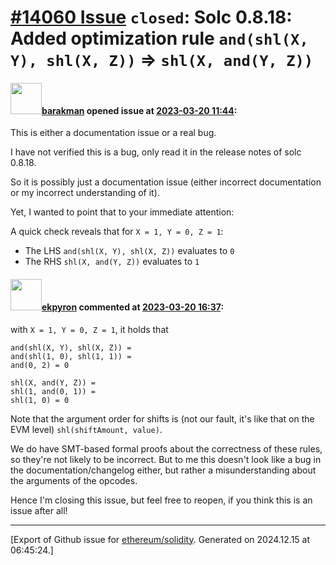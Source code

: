 # [\#14060 Issue](https://github.com/ethereum/solidity/issues/14060) `closed`: Solc 0.8.18: Added optimization rule `and(shl(X, Y), shl(X, Z))` => `shl(X, and(Y, Z))`

#### <img src="https://avatars.githubusercontent.com/u/7003246?v=4" width="50">[barakman](https://github.com/barakman) opened issue at [2023-03-20 11:44](https://github.com/ethereum/solidity/issues/14060):

This is either a documentation issue or a real bug.

I have not verified this is a bug, only read it in the release notes of solc 0.8.18.

So it is possibly just a documentation issue (either incorrect documentation or my incorrect understanding of it).

Yet, I wanted to point that to your immediate attention:

A quick check reveals that for `X = 1, Y = 0, Z = 1`:
- The LHS `and(shl(X, Y), shl(X, Z))` evaluates to `0`
- The RHS `shl(X, and(Y, Z))` evaluates to `1`


#### <img src="https://avatars.githubusercontent.com/u/1347491?v=4" width="50">[ekpyron](https://github.com/ekpyron) commented at [2023-03-20 16:37](https://github.com/ethereum/solidity/issues/14060#issuecomment-1476574706):

with ``X = 1, Y = 0, Z = 1``, it holds that
```
and(shl(X, Y), shl(X, Z)) =
and(shl(1, 0), shl(1, 1)) =
and(0, 2) = 0

shl(X, and(Y, Z)) =
shl(1, and(0, 1)) =
shl(1, 0) = 0
```

Note that the argument order for shifts is (not our fault, it's like that on the EVM level) ``shl(shiftAmount, value)``.

We do have SMT-based formal proofs about the correctness of these rules, so they're not likely to be incorrect. But to me this doesn't look like a bug in the documentation/changelog either, but rather a misunderstanding about the arguments of the opcodes.

Hence I'm closing this issue, but feel free to reopen, if you think this is an issue after all!


-------------------------------------------------------------------------------



[Export of Github issue for [ethereum/solidity](https://github.com/ethereum/solidity). Generated on 2024.12.15 at 06:45:24.]
